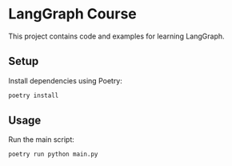 # LangGraph Course

This project contains code and examples for learning LangGraph.

## Setup

Install dependencies using Poetry:
```bash
poetry install
```

## Usage

Run the main script:
```bash
poetry run python main.py
```
